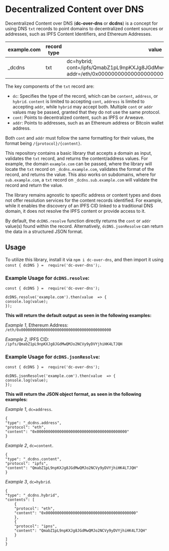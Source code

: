 # Decentralized Content over DNS
Decentralized Content over DNS (**dc-over-dns** or **dcdns**) is a concept for using DNS `txt` records to point domains to decentralized content sources or addresses, such as IPFS Content Identifiers, and Ethereum Addresses.

| example.com | record type | value |
|--|--|--|
| _dcdns | txt | dc=hybrid; cont=/ipfs/QmabZ1pL9npKXJg8JGdMwQMJo2NCVy9yDVYjhiHK4LTJQH; addr=/eth/0x0000000000000000000000000000000000000000 |

The key components of the `txt` record are:
- `dc`: Specifies the type of the record, which can be `content`, `address`, or `hybrid`. `content` is limited to accepting `cont`, `address` is limited to accepting `addr`, while `hybrid` may accept both. Multiple `cont` or `addr` values may be passed, granted that they do not use the same protocol.
- `cont`: Points to decentralized content, such as IPFS or Arweave.
- `addr`: Points to addresses, such as an Ethereum address or Bitcoin wallet address.

Both `cont` and `addr` must follow the same formatting for their values, the format being `/{protocol}/{content}`.

This repository contains a basic library that accepts a domain as input, validates the `txt` record, and returns the content/address values. For example, the domain `example.com` can be passed, where the library will locate the `txt` record on `_dcdns.example.com`, validates the format of the record, and returns the value. This also works on subdomains, where for `sub.example.com`, a `txt` record on `_dcdns.sub.example.com` will validate the record and return the value.

The library remains agnostic to specific address or content types and does not offer resolution services for the content records identified. For example, while it enables the discovery of an IPFS CID linked to a traditional DNS domain, it does not resolve the IPFS content or provide access to it. 

By default, the `dcDNS.resolve` function directly returns the `cont` or `addr` value(s) found within the record. Alternatively, `dcDNS.jsonResolve` can return the data in a structured JSON format.

## Usage
To utilize this library, install it via `npm i dc-over-dns`, and then import it using `const { dcDNS } =  require('dc-over-dns');`.

### Example Usage for `dcDNS.resolve`:

    const { dcDNS } =  require('dc-over-dns');
    
    dcDNS.resolve('example.com').then(value  => {
    console.log(value);
    });

**This will return the default output as seen in the following examples:**

_Example 1_, Ethereum Address: `/eth/0x0000000000000000000000000000000000000000`

_Example 2_, IPFS CID: `/ipfs/QmabZ1pL9npKXJg8JGdMwQMJo2NCVy9yDVYjhiHK4LTJQH`

### Example Usage for `dcDNS.jsonResolve`:

    const { dcDNS } =  require('dc-over-dns');
    
    dcDNS.jsonResolve('example.com').then(value  => {
    console.log(value);
    });

**This will return the JSON object format, as seen in the following examples:**

_Example 1_, `dc=address`.

    {
    "type": "_dcdns.address",
    "protocol": "eth",
    "content": "0x0000000000000000000000000000000000000000"
    }

_Example 2_, `dc=content`.

    {
    "type": "_dcdns.content",
    "protocol": "ipfs",
    "content": "QmabZ1pL9npKXJg8JGdMwQMJo2NCVy9yDVYjhiHK4LTJQH"
    }

_Example 3_, `dc=hybrid`.

    {
    "type": "_dcdns.hybrid",
    "contents": [
        {
        "protocol": "eth",
        "content": "0x0000000000000000000000000000000000000000"
        },
        {
        "protocol": "ipns",
        "content": "QmabZ1pL9npKXJg8JGdMwQMJo2NCVy9yDVYjhiHK4LTJQH"
        }
    ]
    }
